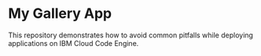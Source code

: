 # My Gallery App

This repository demonstrates how to avoid common pitfalls while deploying applications on IBM Cloud Code Engine.


